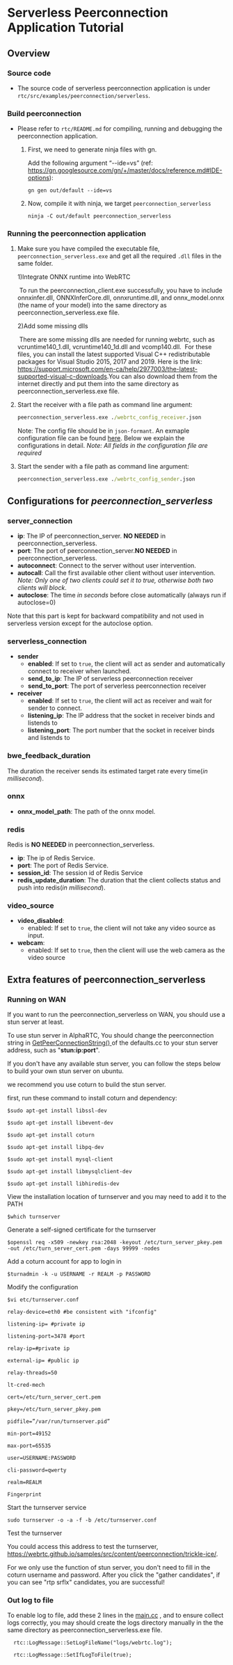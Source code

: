# Serverless Peerconnection Application Tutorial

## Overview

### **Source code**

* The source code of serverless peerconnection application is under `rtc/src/examples/peerconnection/serverless`.
### **Build peerconnection**
* Please refer to `rtc/README.md` for compiling, running and debugging the peerconnection application.

  1. First, we need to generate ninja files with gn. 

     Add the following argument “--ide=vs” (ref: https://gn.googlesource.com/gn/+/master/docs/reference.md#IDE-options):

     ```
     gn gen out/default --ide=vs
     ```

  2. Now, compile it with ninja, we target `peerconnection_serverless`

     ```
     ninja -C out/default peerconnection_serverless
     ```
### **Running the peerconnection application**
1. Make sure you have compiled the executable file, `peerconnection_serverless.exe` and get all the required `.dll` files in the same folder.

    1)Integrate ONNX runtime into WebRTC

    ​	To run the peerconnection_client.exe successfully, you have to include onnxinfer.dll, ONNXInferCore.dll, onnxruntime.dll, and onnx_model.onnx (the name of your model) into the same directory as peerconnection_serverless.exe file.	

    2)Add some missing dlls

    ​	There are some missing dlls are needed for running webrtc, such as vcruntime140_1.dll,  vcruntime140_1d.dll and vcomp140.dll. 
    ​	For these files, you can install the latest supported Visual C++ redistributable packages for Visual Studio 2015, 2017 and 2019. Here is the link: https://support.microsoft.com/en-ca/help/2977003/the-latest-supported-visual-c-downloads.
    ​	You can also download them from the internet directly and put them into the same directory as peerconnection_serverless.exe file.


2. Start the receiver with a file path as command line argument:  
    ```cmd
    peerconnection_serverless.exe ./webrtc_config_receiver.json
    ```
    Note: The config file should be in `json-formant`. An exmaple configuration file can be found [here](./webrtc_config_receiver.json).  Below we explain the configurations in detail. *Note: All fields in the configuration file are required*  

3. Start the sender with a file path as command line argument:  
    ```cmd
    peerconnection_serverless.exe ./webrtc_config_sender.json
    ```

## Configurations for *peerconnection_serverless*

### **server_connection**
- **ip**: The IP of peerconnection_server. **NO NEEDED** in peerconnection_serverless.
- **port**: The port of peerconnection_server.**NO NEEDED** in peerconnection_serverless.
- **autoconnect**: Connect to the server without user intervention.
- **autocall**: Call the first available other client without user intervention. *Note: Only one of two clients could set it to true, otherwise both two clients will block*.
- **autoclose**: The time *in seconds* before close automatically (always run if autoclose=0)
  

Note that this part is kept for backward compatibility and not used in serverless version except for the autoclose option.

### **serverless_connection**
- **sender**
  - **enabled**: If set to `true`, the client will act as sender and automatically connect to receiver when launched.
  - **send_to_ip**: The IP of serverless peerconnection receiver 
  - **send_to_port**: The port of serverless peerconnection receiver
- **receiver**
  - **enabled**: If set to `true`, the client will act as receiver and wait for sender to connect.
  - **listening_ip**: The IP address that the socket in receiver binds and listends to
  - **listening_port**: The port number that the socket in receiver binds and listends to

### **bwe_feedback_duration**
The duration the receiver sends its estimated target rate every time(*in millisecond*).

### **onnx**
- **onnx_model_path**: The path of the onnx model.

### **redis**

Redis is **NO NEEDED** in peerconnection_serverless.

- **ip**: The ip of Redis Service.
- **port**: The port of Redis Service.
- **session_id**: The session id of Redis Service
- **redis_update_duration**: The duration that the client collects status and push into redis(*in millisecond*).

### **video_source**
- **video_disabled**:
    - enabled: If set to `true`, the client will not take any video source as input.
- **webcam**:
    - enabled: If set to `true`, then the client will use the web camera as the video source

## Extra features of peerconnection_serverless

### **Running on WAN**

If you want to run the peerconnection_serverless on WAN, you should use a stun server at least.

To use stun server in AlphaRTC, You should change the peerconnection string in [GetPeerConnectionString() ](https://msrasia.visualstudio.com/NetworkingResearchGroup/_git/AlphaRTC-src?path=%2Fexamples%2Fpeerconnection%2Fserverless%2Fdefaults.cc&version=GBmaster&line=45&lineEnd=45&lineStartColumn=47&lineEndColumn=77&lineStyle=plain)of the defaults.cc to your stun server address, such as "**stun:ip:port**".

If you don't have any available stun server, you can follow the steps below to build your own stun server on ubuntu.

we recommend you use coturn to build the stun server.

first, run these command to install coturn and dependency:

```
$sudo apt-get install libssl-dev 

$sudo apt-get install libevent-dev 

$sudo apt-get install coturn

$sudo apt-get install libpq-dev 

$sudo apt-get install mysql-client

$sudo apt-get install libmysqlclient-dev

$sudo apt-get install libhiredis-dev 
```

View the installation location of turnserver and you may need to add it to the PATH

```
$which turnserver
```

Generate a self-signed certificate for the turnserver

```
$openssl req -x509 -newkey rsa:2048 -keyout /etc/turn_server_pkey.pem -out /etc/turn_server_cert.pem -days 99999 -nodes 
```

Add a coturn account for app to login in

```
$turnadmin -k -u USERNAME -r REALM -p PASSWORD
```

Modify the configuration

```
$vi etc/turnserver.conf
```

```
relay-device=eth0 #be consistent with "ifconfig"

listening-ip= #private ip

listening-port=3478 #port

relay-ip=#private ip

external-ip= #public ip

relay-threads=50 

lt-cred-mech 

cert=/etc/turn_server_cert.pem 

pkey=/etc/turn_server_pkey.pem 

pidfile=”/var/run/turnserver.pid” 

min-port=49152

max-port=65535 

user=USERNAME:PASSWORD

cli-password=qwerty 

realm=REALM

Fingerprint
```

Start the turnserver service

```
sudo turnserver -o -a -f -b /etc/turnserver.conf 
```

Test the turnserver 

You could access this address to test the turnserver, https://webrtc.github.io/samples/src/content/peerconnection/trickle-ice/.

For we only use the function of stun server,  you don't need to fill in the coturn username and password. After you click the "gather candidates", if you can see "rtp srflx" candidates, you are successful!

### **Out log to file**

To enable log to file, add these 2 lines in the [main.cc](https://msrasia.visualstudio.com/NetworkingResearchGroup/_git/AlphaRTC-src?path=%2Fexamples%2Fpeerconnection%2Fserverless%2Fmain.cc&version=GBmaster&line=42&lineEnd=42&lineStartColumn=3&lineEndColumn=80&lineStyle=plain) , and to ensure collect logs correctly, you may should create the logs directory manually in the the same directory as peerconnection_serverless.exe file.

```
  rtc::LogMessage::SetLogFileName("logs/webrtc.log");

  rtc::LogMessage::SetIfLogToFile(true);
```

